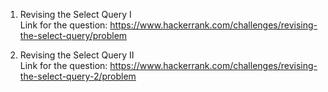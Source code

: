 1) Revising the Select Query I  
Link for the question: https://www.hackerrank.com/challenges/revising-the-select-query/problem

2) Revising the Select Query II  
Link for the question: https://www.hackerrank.com/challenges/revising-the-select-query-2/problem

